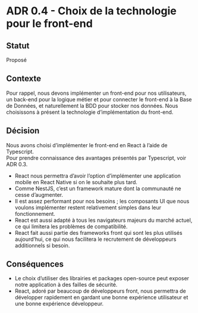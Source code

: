 # ADR 0.4 - Choix de la technologie pour le front-end

## Statut  
Proposé

## Contexte  
Pour rappel, nous devons implémenter un front-end pour nos utilisateurs, un back-end pour la logique métier et pour connecter le front-end à la Base de Données, et naturellement la BDD pour stocker nos données. Nous choisissons à présent la technologie d’implémentation du front-end.

## Décision  
Nous avons choisi d’implémenter le front-end en React à l’aide de Typescript.  
Pour prendre connaissance des avantages présentés par Typescript, voir ADR 0.3.

- React nous permettra d’avoir l’option d’implémenter une application mobile en React Native si on le souhaite plus tard.  
- Comme NestJS, c’est un framework mature dont la communauté ne cesse d’augmenter.  
- Il est assez performant pour nos besoins ; les composants UI que nous voulons implémenter restent relativement simples dans leur fonctionnement.  
- React est aussi adapté à tous les navigateurs majeurs du marché actuel, ce qui limitera les problèmes de compatibilité.  
- React fait aussi partie des frameworks front qui sont les plus utilisés aujourd’hui, ce qui nous facilitera le recrutement de développeurs additionnels si besoin.

## Conséquences  
- Le choix d’utiliser des librairies et packages open-source peut exposer notre application à des failles de sécurité.  
- React, adoré par beaucoup de développeurs front, nous permettra de développer rapidement en gardant une bonne expérience utilisateur et une bonne expérience développeur.

